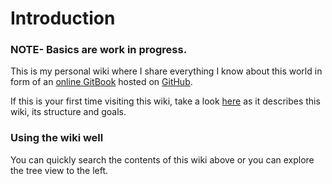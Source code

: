 # Introduction

### NOTE- Basics are work in progress.

This is my personal wiki where I share everything I know about this world in form of an [online GitBook](https://imabhaysutar.gitbook.io/stuff-i-know/) hosted on [GitHub](https://github.com/imabhaysutar/knowledge).

If this is your first time visiting this wiki, take a look [here](./) as it describes this wiki, its structure and goals.

### Using the wiki well

You can quickly search the contents of this wiki above or you can explore the tree view to the left.

